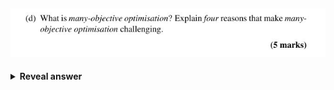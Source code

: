 ## <img src="../../../../../media/paste-c22beb8e8f0281620600fd275532cb2df0bd9402.jpg">
<details>
<summary><b>Reveal answer</b></summary>
<h3>🧠 <strong>Flashcard: Many-Objective Optimisation</strong></h3> <div><strong>Definition:</strong><br> Many-objective optimisation deals with problems involving <strong>four or more objectives</strong>, making it harder than traditional multi-objective optimisation.</div> <div><strong>Why it's challenging:</strong></div> <ol> <li> <div><strong>Hard to visualise</strong> high-dimensional Pareto fronts.</div> </li> <li> <div><strong>Too many non-dominated solutions</strong> weakens selection pressure.</div> </li> <li> <div><strong>More solutions needed</strong> to represent the front = high computational cost. (exponential)</div> </li> <li> <div><strong>Maintaining diversity</strong> becomes difficult in high-dimensional spaces.</div> </li> </ol> <div>Would you like a quiz-style flashcard version too?</div>
</details>
